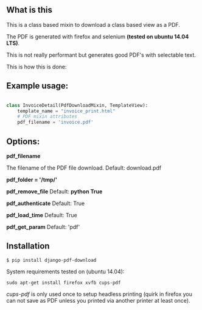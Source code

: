 ## What is this

This is a class based mixin to download a class based view as a PDF.

The PDF is generated with firefox and selenium **(tested on ubuntu 14.04 LTS)**.

This is not really performant but generates good PDF's with selectable text.

This is how this is done:


## Example usage:
```python

class InvoiceDetail(PdfDownloadMixin, TemplateView):
    template_name = "invoice_print.html"
    # PDF mixin attributes
    pdf_filename = 'invoice.pdf'

```

## Options:

**pdf_filename**

The filename of the PDF file download.
Default: download.pdf

**pdf_folder = '/tmp/'**

**pdf_remove_file**
Default: **python True**

**pdf_authenticate**
Default: True

**pdf_load_time**
Default: True

**pdf_get_param**
Default: 'pdf'



## Installation

```
$ pip install django-pdf-download
```
System requirements tested on (ubuntu 14.04):
```
sudo apt-get install firefox xvfb cups-pdf
```

*cups-pdf* is only used once to setup headless printing (quirk in firefox you can not save as PDF unless you printed via another printer at least once).

